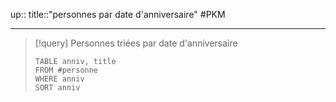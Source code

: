 up::
title::"personnes par date d'anniversaire"
#PKM 

---

> [!query] Personnes triées par date d'anniversaire
> ```dataview
> TABLE anniv, title
> FROM #personne 
> WHERE anniv
> SORT anniv
> ```
